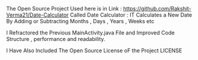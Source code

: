 The Open Source Project Used here is in Link : https://github.com/Rakshit-Verma21/Date-Calculator
Called Date Calculator : IT Calculates a New Date By Adding or Subtracting Months , Days , Years , Weeks etc

I Refractored the Previous MainActivity.java File and Improved Code Structure , performance and readability.

I Have Also Included The Open Source License oF the Project
LICENSE
